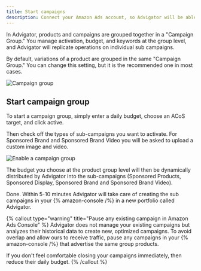 ```yaml
---
title: Start campaigns
description: Connect your Amazon Ads account, so Advigator will be able to create and manage ad campaigns.
---
```


In Advigator, products and campaigns are grouped together in a "Campaign Group." 
You manage activation, budget, and keywords at the group level, and Advigator will replicate operations on individual sub campaigns. 

By default, variations of a product are grouped in the same "Campaign Group." You can change this setting, but it is the recommended one in most cases.

![Campaign group](/images/getting-started/item_groups_text.png)

## Start campaign group

To start a campaign group, simply enter a daily budget, choose an ACoS target, and click active.

Then check off the types of sub-campaigns you want to activate. For Sponsored Brand and Sponsored Brand Video you will be asked to upload a custom image and video.

![Enable a campaign group](/images/getting-started/activation.gif)

The budget you choose at the product group level will then be dynamically distributed by Advigator into the sub-campaigns (Sponsored Products, Sponsored Display, Sponsored Brand and Sponsored Brand Video). 

Done. Within 5-10 minutes Advigator will take care of creating the sub campaigns in your {% amazon-console /%}   in a new portfolio called Advigator.

{% callout type="warning" title="Pause any existing campaign in Amazon Ads Console" %}
Advigator does not manage your existing campaigns but analyzes their historical data to create new, optimized campaigns. To avoid overlap and allow ours to receive traffic, pause any campaigns in your {% amazon-console /%}   that advertise the same group products. 

If you don't feel comfortable closing your campaigns immediately, then reduce their daily budget.
{% /callout %}

